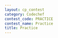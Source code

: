 ```yaml
---
layout: cp_contest
category: Codechef
contest_code: PRACTICE
contest_name: Practice
title: Practice
---
```

